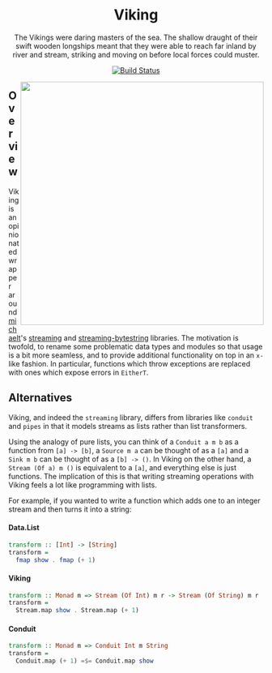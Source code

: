 <div align="center">

# Viking

The Vikings were daring masters of the sea. The shallow draught of their
swift wooden longships meant that they were able to reach far inland by
river and stream, striking and moving on before local forces could
muster.

[![Build Status](https://api.travis-ci.com/icicle-lang/viking.svg?branch=master)](https://travis-ci.com/icicle-lang/viking)

</div>

<img src="https://github.com/ambiata/viking/raw/master/img/viking.jpg" width="480" align="right"/>

## Overview

Viking is an opinionated wrapper around 
[michaelt](https://github.com/michaelt)'s
[streaming](http://hackage.haskell.org/package/streaming) and
[streaming-bytestring](http://hackage.haskell.org/package/streaming-bytestring)
libraries. The motivation is twofold, to rename some problematic data
types and modules so that usage is a bit more seamless, and to provide
additional functionality on top in an `x-` like fashion. In particular,
functions which throw exceptions are replaced with ones which expose
errors in `EitherT`.

## Alternatives

Viking, and indeed the `streaming` library, differs from libraries like
`conduit` and `pipes` in that it models streams as lists rather than
list transformers.

Using the analogy of pure lists, you can think of a `Conduit a m b` as
a function from `[a] -> [b]`, a `Source m a` can be thought of as
a `[a]` and a `Sink m b` can be thought of as a `[b] -> ()`. In Viking
on the other hand, a `Stream (Of a) m ()` is equivalent to a `[a]`, and
everything else is just functions. The implication of this is that
writing streaming operations with Viking feels a lot like programming
with lists.

For example, if you wanted to write a function which adds one to an
integer stream and then turns it into a string:

#### Data.List

```hs
transform :: [Int] -> [String]
transform =
  fmap show . fmap (+ 1)
```

#### Viking

```hs
transform :: Monad m => Stream (Of Int) m r -> Stream (Of String) m r
transform =
  Stream.map show . Stream.map (+ 1)
```

#### Conduit

```hs
transform :: Monad m => Conduit Int m String
transform =
  Conduit.map (+ 1) =$= Conduit.map show
```
